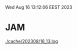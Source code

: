 Wed Aug 16 13:12:06 EEST 2023
# JAM
<a href='./cache/202308/16_13.log'>./cache/202308/16_13.log</a>
